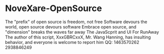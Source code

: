 # NoveXare-OpenSource
The "prefix" of open source is freedom, not free Software devours the world, open source devours software Embrace open source, and "dimension" breaks the waves far away
The JavaScprit and UI For RunAway
The author of this script, XxxGBRCxxX, Mr. Wang Hanning, has insulting behavior, and everyone is welcome to report him QQ: 1463570262  2938846249
